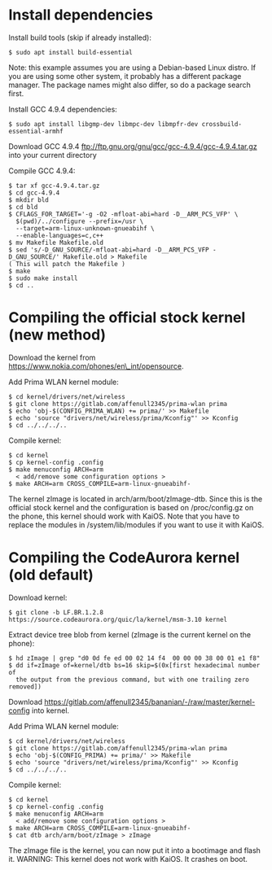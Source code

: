 # Install dependencies
Install build tools (skip if already installed):

    $ sudo apt install build-essential

Note: this example assumes you are using a Debian-based Linux distro. If you
are using some other system, it probably has a different package manager. The
package names might also differ, so do a package search first.

Install GCC 4.9.4 dependencies:

    $ sudo apt install libgmp-dev libmpc-dev libmpfr-dev crossbuild-essential-armhf

Download GCC 4.9.4 <ftp://ftp.gnu.org/gnu/gcc/gcc-4.9.4/gcc-4.9.4.tar.gz>
into your current directory

Compile GCC 4.9.4:

    $ tar xf gcc-4.9.4.tar.gz
    $ cd gcc-4.9.4
    $ mkdir bld
    $ cd bld
    $ CFLAGS_FOR_TARGET='-g -O2 -mfloat-abi=hard -D__ARM_PCS_VFP' \
      $(pwd)/../configure --prefix=/usr \
      --target=arm-linux-unknown-gnueabihf \
      --enable-languages=c,c++
    $ mv Makefile Makefile.old
    $ sed 's/-D_GNU_SOURCE/-mfloat-abi=hard -D__ARM_PCS_VFP -D_GNU_SOURCE/' Makefile.old > Makefile
    ( This will patch the Makefile )
    $ make
    $ sudo make install
    $ cd ..

# Compiling the official stock kernel (new method)

Download the kernel from https://www.nokia.com/phones/en\_int/opensource.

Add Prima WLAN kernel module:

    $ cd kernel/drivers/net/wireless
    $ git clone https://gitlab.com/affenull2345/prima-wlan prima
    $ echo 'obj-$(CONFIG_PRIMA_WLAN) += prima/' >> Makefile
    $ echo 'source "drivers/net/wireless/prima/Kconfig"' >> Kconfig
    $ cd ../../../..

Compile kernel:

    $ cd kernel
    $ cp kernel-config .config
    $ make menuconfig ARCH=arm
      < add/remove some configuration options >
    $ make ARCH=arm CROSS_COMPILE=arm-linux-gnueabihf-

The kernel zImage is located in arch/arm/boot/zImage-dtb.
Since this is the official stock kernel and the configuration is based on
/proc/config.gz on the phone, this kernel should work with KaiOS.
Note that you have to replace the modules in /system/lib/modules if you want to
use it with KaiOS.

# Compiling the CodeAurora kernel (old default)

Download kernel:

    $ git clone -b LF.BR.1.2.8 https://source.codeaurora.org/quic/la/kernel/msm-3.10 kernel

Extract device tree blob from kernel (zImage is the current kernel on the
phone):

    $ hd zImage | grep "d0 0d fe ed 00 02 14 f4  00 00 00 38 00 01 e1 f8"
    $ dd if=zImage of=kernel/dtb bs=16 skip=$(0x[first hexadecimal number of
      the output from the previous command, but with one trailing zero removed])

Download <https://gitlab.com/affenull2345/bananian/-/raw/master/kernel-config>
into kernel.

Add Prima WLAN kernel module:

    $ cd kernel/drivers/net/wireless
    $ git clone https://gitlab.com/affenull2345/prima-wlan prima
    $ echo 'obj-$(CONFIG_PRIMA) += prima/' >> Makefile
    $ echo 'source "drivers/net/wireless/prima/Kconfig"' >> Kconfig
    $ cd ../../../..

Compile kernel:

    $ cd kernel
    $ cp kernel-config .config
    $ make menuconfig ARCH=arm
      < add/remove some configuration options >
    $ make ARCH=arm CROSS_COMPILE=arm-linux-gnueabihf-
    $ cat dtb arch/arm/boot/zImage > zImage

The zImage file is the kernel, you can now put it into a bootimage and flash it.
WARNING: This kernel does not work with KaiOS. It crashes on boot.

